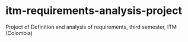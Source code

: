# itm-requirements-analysis-project
Project of Definition and analysis of requirements, third semester, ITM (Colombia)

